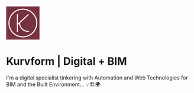 ![Kurvform Logo](https://github.com/KURVFORM/Kurvform/blob/main/KURVFORM_logo_90x90.jpg)

# Kurvform | Digital + BIM 

I'm a digital specialist tinkering with Automation and Web Technologies for BIM and the Built Environment... :bulb::building_construction::earth_africa:
